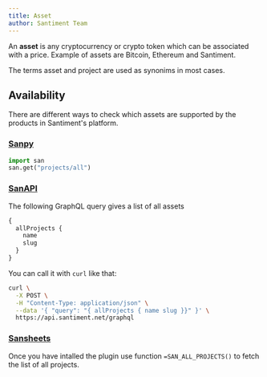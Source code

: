 ```yaml
---
title: Asset
author: Santiment Team
---
```


An **asset** is any cryptocurrency or crypto token which can be
associated with a price. Example of assets are Bitcoin, Ethereum and
Santiment.

The terms asset and project are used as synonims in most cases.

## Availability

There are different ways to check which assets are supported by the
products in Santiment's platform.

### [Sanpy](https://github.com/santiment/sanpy)

```python
import san
san.get("projects/all")
```

### [SanAPI](https://neuro.santiment.net)

The following GraphQL query gives a list of all assets

```graphql
{
  allProjects {
    name
    slug
  }
}
```

You can call it with `curl` like that:

```sh
curl \
  -X POST \
  -H "Content-Type: application/json" \
  --data '{ "query": "{ allProjects { name slug }}" }' \
  https://api.santiment.net/graphql
```

### [Sansheets](https://sheets.santiment.net/)

Once you have intalled the plugin use function `=SAN_ALL_PROJECTS()`
to fetch the list of all projects.
